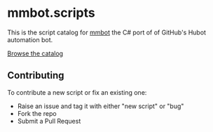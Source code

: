 mmbot.scripts
=============

This is the script catalog for [mmbot](https://github.com/mmbot/mmbot) the C# port of of GitHub's Hubot automation bot. 

[Browse the catalog](http://mmbot.github.io/mmbot.scripts/catalog.html)

## Contributing
To contribute a new script or fix an existing one:
* Raise an issue and tag it with either "new script" or "bug"
* Fork the repo
* Submit a Pull Request

